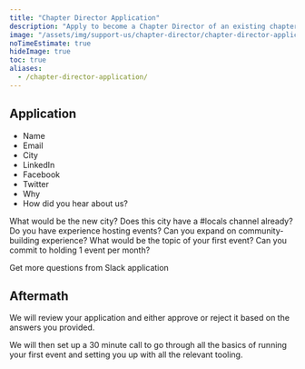 ```yaml
---
title: "Chapter Director Application"
description: "Apply to become a Chapter Director of an existing chapter or start a new chapter."
image: "/assets/img/support-us/chapter-director/chapter-director-application.jpg"
noTimeEstimate: true
hideImage: true
toc: true
aliases:
  - /chapter-director-application/
---
```


## Application

- Name
- Email
- City
- LinkedIn
- Facebook
- Twitter
- Why
- How did you hear about us?

What would be the new city?
Does this city have a #locals channel already?
Do you have experience hosting events?
Can you expand on community-building experience?
What would be the topic of your first event?
Can you commit to holding 1 event per month?

Get more questions from Slack application

## Aftermath

We will review your application and either approve or reject it based on the answers you provided.

We will then set up a 30 minute call to go through all the basics of running your first event and setting you up with all the relevant tooling.